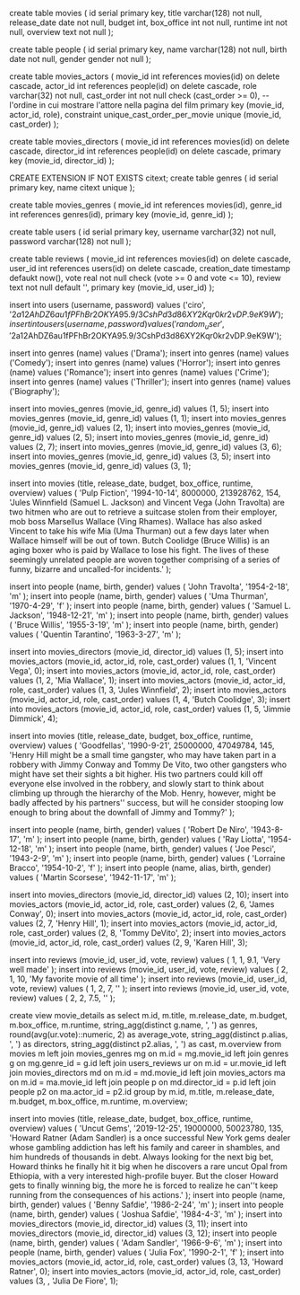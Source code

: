 create table movies (
    id serial primary key,
    title varchar(128) not null,
    release_date date not null,
    budget int,
    box_office int not null,
    runtime int not null,
    overview text not null
);

create table people (
    id serial primary key,
    name varchar(128) not null,
    birth date not null,
    gender gender not null
);

create table movies_actors (
    movie_id int references movies(id) on delete cascade,
    actor_id int references people(id) on delete cascade,
    role varchar(32) not null,
    cast_order int not null check (cast_order >= 0), -- l'ordine in cui mostrare l'attore nella pagina del film
    primary key (movie_id, actor_id, role),
    constraint unique_cast_order_per_movie unique (movie_id, cast_order)
);

create table movies_directors (
    movie_id int references movies(id) on delete cascade,
    director_id int references people(id) on delete cascade,
    primary key (movie_id, director_id)
);

CREATE EXTENSION IF NOT EXISTS citext;
create table genres (
    id serial primary key,
    name citext unique
);

create table movies_genres (
    movie_id int references movies(id),
    genre_id int references genres(id),
    primary key (movie_id, genre_id)
);

create table users (
    id serial primary key,
    username varchar(32) not null,
    password varchar(128) not null
);

create table reviews (
    movie_id int references movies(id) on delete cascade,
    user_id int references users(id) on delete cascade,
    creation_date timestamp defaukt now(),
    vote real not null check (vote >= 0 and vote <= 10),
    review text not null default '',
    primary key (movie_id, user_id)
);

insert into users (username, password) values ('ciro', '$2a$12$AhDZ6au1fPFhBr2OKYA95.9/3CshPd3d86XY2Kqr0kr2vDP.9eK9W');
insert into users (username, password) values ('random_user', '$2a$12$AhDZ6au1fPFhBr2OKYA95.9/3CshPd3d86XY2Kqr0kr2vDP.9eK9W');

insert into genres (name) values ('Drama');
insert into genres (name) values ('Comedy');
insert into genres (name) values ('Horror');
insert into genres (name) values ('Romance');
insert into genres (name) values ('Crime');
insert into genres (name) values ('Thriller');
insert into genres (name) values ('Biography');

insert into movies_genres (movie_id, genre_id) values (1, 5);
insert into movies_genres (movie_id, genre_id) values (1, 1);
insert into movies_genres (movie_id, genre_id) values (2, 1);
insert into movies_genres (movie_id, genre_id) values (2, 5);
insert into movies_genres (movie_id, genre_id) values (2, 7);
insert into movies_genres (movie_id, genre_id) values (3, 6);
insert into movies_genres (movie_id, genre_id) values (3, 5);
insert into movies_genres (movie_id, genre_id) values (3, 1);

insert into movies (title, release_date, budget, box_office, runtime, overview) values (
    'Pulp Fiction',
    '1994-10-14',
    8000000,
    213928762,
    154,
    'Jules Winnfield (Samuel L. Jackson) and Vincent Vega (John Travolta) are two hitmen who are out to retrieve a suitcase stolen from their employer, mob boss Marsellus Wallace (Ving Rhames). Wallace has also asked Vincent to take his wife Mia (Uma Thurman) out a few days later when Wallace himself will be out of town. Butch Coolidge (Bruce Willis) is an aging boxer who is paid by Wallace to lose his fight. The lives of these seemingly unrelated people are woven together comprising of a series of funny, bizarre and uncalled-for incidents.'
);

insert into people (name, birth, gender) values (
    'John Travolta',
    '1954-2-18',
    'm'
);
insert into people (name, birth, gender) values (
    'Uma Thurman',
    '1970-4-29',
    'f'
);
insert into people (name, birth, gender) values (
    'Samuel L. Jackson',
    '1948-12-21',
    'm'
);
insert into people (name, birth, gender) values (
    'Bruce Willis',
    '1955-3-19',
    'm'
);
insert into people (name, birth, gender) values (
    'Quentin Tarantino',
    '1963-3-27',
    'm'
);

insert into movies_directors (movie_id, director_id) values (1, 5);
insert into movies_actors (movie_id, actor_id, role, cast_order) values (1, 1, 'Vincent Vega', 0);
insert into movies_actors (movie_id, actor_id, role, cast_order) values (1, 2, 'Mia Wallace', 1);
insert into movies_actors (movie_id, actor_id, role, cast_order) values (1, 3, 'Jules Winnfield', 2);
insert into movies_actors (movie_id, actor_id, role, cast_order) values (1, 4, 'Butch Coolidge', 3);
insert into movies_actors (movie_id, actor_id, role, cast_order) values (1, 5, 'Jimmie Dimmick', 4);

insert into movies (title, release_date, budget, box_office, runtime, overview) values (
    'Goodfellas',
    '1990-9-21',
    25000000,
    47049784,
    145,
    'Henry Hill might be a small time gangster, who may have taken part in a robbery with Jimmy Conway and Tommy De Vito, two other gangsters who might have set their sights a bit higher. His two partners could kill off everyone else involved in the robbery, and slowly start to think about climbing up through the hierarchy of the Mob. Henry, however, might be badly affected by his partners'' success, but will he consider stooping low enough to bring about the downfall of Jimmy and Tommy?'
);

insert into people (name, birth, gender) values (
    'Robert De Niro',
    '1943-8-17',
    'm'
);
insert into people (name, birth, gender) values (
    'Ray Liotta',
    '1954-12-18',
    'm'
);
insert into people (name, birth, gender) values (
    'Joe Pesci',
    '1943-2-9',
    'm'
);
insert into people (name, birth, gender) values (
    'Lorraine Bracco',
    '1954-10-2',
    'f'
);
insert into people (name, alias, birth, gender) values (
    'Martin Scorsese',
    '1942-11-17',
    'm'
);

insert into movies_directors (movie_id, director_id) values (2, 10);
insert into movies_actors (movie_id, actor_id, role, cast_order) values (2, 6, 'James Conway', 0);
insert into movies_actors (movie_id, actor_id, role, cast_order) values (2, 7, 'Henry Hill', 1);
insert into movies_actors (movie_id, actor_id, role, cast_order) values (2, 8, 'Tommy DeVito', 2);
insert into movies_actors (movie_id, actor_id, role, cast_order) values (2, 9, 'Karen Hill', 3);

insert into reviews (movie_id, user_id, vote, review) values (
    1, 1, 9.1, 'Very well made'
);
insert into reviews (movie_id, user_id, vote, review) values (
    2, 1, 10, 'My favorite movie of all time'
);
insert into reviews (movie_id, user_id, vote, review) values (
    1, 2, 7, ''
);
insert into reviews (movie_id, user_id, vote, review) values (
    2, 2, 7.5, ''
);

create view movie_details as
select
    m.id,
    m.title,
    m.release_date,
    m.budget,
    m.box_office,
    m.runtime,
    string_agg(distinct g.name, ', ') as genres,
    round(avg(ur.vote)::numeric, 2) as average_vote,
    string_agg(distinct p.alias, ', ') as directors,
    string_agg(distinct p2.alias, ', ') as cast,
    m.overview
from
    movies m
left join
    movies_genres mg on m.id = mg.movie_id
left join
    genres g on mg.genre_id = g.id
left join
    users_reviews ur on m.id = ur.movie_id
left join
    movies_directors md on m.id = md.movie_id
left join
    movies_actors ma on m.id = ma.movie_id
left join people p on md.director_id = p.id
left join people p2 on ma.actor_id = p2.id
group by
    m.id, m.title, m.release_date, m.budget, m.box_office, m.runtime, m.overview;

insert into movies (title, release_date, budget, box_office, runtime, overview) values (
    'Uncut Gems',
    '2019-12-25',
    19000000,
    50023780,
    135,
    'Howard Ratner (Adam Sandler) is a once successful New York gems dealer whose gambling addiction has left his family and career in shambles, and him hundreds of thousands in debt. Always looking for the next big bet, Howard thinks he finally hit it big when he discovers a rare uncut Opal from Ethiopia, with a very interested high-profile buyer. But the closer Howard gets to finally winning big, the more he is forced to realize he can''t keep running from the consequences of his actions.'
);
insert into people (name, birth, gender) values (
    'Benny Safdie',
    '1986-2-24',
    'm'
);
insert into people (name, birth, gender) values (
    'Joshua Safdie',
    '1984-4-3',
    'm'
);
insert into movies_directors (movie_id, director_id) values (3, 11);
insert into movies_directors (movie_id, director_id) values (3, 12);
insert into people (name, birth, gender) values (
    'Adam Sandler',
    '1966-9-6',
    'm'
);
insert into people (name, birth, gender) values (
    'Julia Fox',
    '1990-2-1',
    'f'
);
insert into movies_actors (movie_id, actor_id, role, cast_order) values (3, 13, 'Howard Ratner', 0);
insert into movies_actors (movie_id, actor_id, role, cast_order) values (3, , 'Julia De Fiore', 1);

